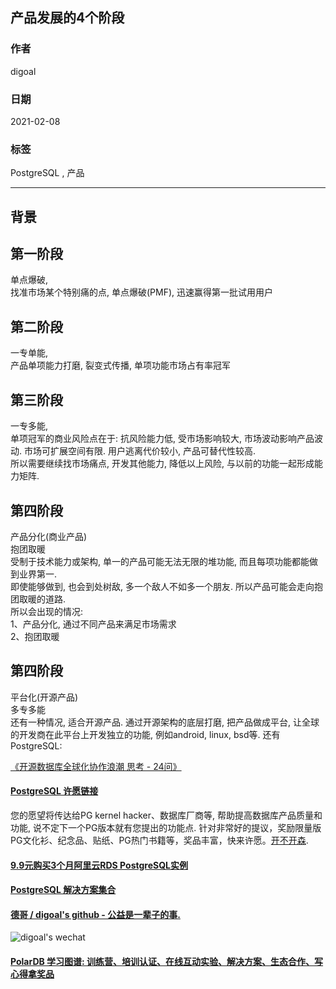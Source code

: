 ## 产品发展的4个阶段  
      
### 作者      
digoal      
      
### 日期      
2021-02-08      
      
### 标签      
PostgreSQL , 产品  
      
----      
      
## 背景      
  
## 第一阶段  
单点爆破,   
找准市场某个特别痛的点, 单点爆破(PMF), 迅速赢得第一批试用用户  
  
## 第二阶段  
一专单能,  
产品单项能力打磨, 裂变式传播, 单项功能市场占有率冠军  
  
## 第三阶段  
一专多能,  
单项冠军的商业风险点在于: 抗风险能力低, 受市场影响较大, 市场波动影响产品波动. 市场可扩展空间有限. 用户逃离代价较小, 产品可替代性较高.   
所以需要继续找市场痛点, 开发其他能力, 降低以上风险, 与以前的功能一起形成能力矩阵.   
  
## 第四阶段  
产品分化(商业产品)  
抱团取暖  
受制于技术能力或架构, 单一的产品可能无法无限的堆功能, 而且每项功能都能做到业界第一.   
即使能够做到, 也会到处树敌, 多一个敌人不如多一个朋友. 所以产品可能会走向抱团取暖的道路.   
所以会出现的情况:  
1、产品分化, 通过不同产品来满足市场需求  
2、抱团取暖  
  
## 第四阶段  
平台化(开源产品)  
多专多能  
还有一种情况, 适合开源产品. 通过开源架构的底层打磨, 把产品做成平台, 让全球的开发商在此平台上开发独立的功能, 例如android, linux, bsd等. 还有PostgreSQL:   
  
[《开源数据库全球化协作浪潮 思考 - 24问》](../202101/20210120_02.md)    
  
  
  
#### [PostgreSQL 许愿链接](https://github.com/digoal/blog/issues/76 "269ac3d1c492e938c0191101c7238216")
您的愿望将传达给PG kernel hacker、数据库厂商等, 帮助提高数据库产品质量和功能, 说不定下一个PG版本就有您提出的功能点. 针对非常好的提议，奖励限量版PG文化衫、纪念品、贴纸、PG热门书籍等，奖品丰富，快来许愿。[开不开森](https://github.com/digoal/blog/issues/76 "269ac3d1c492e938c0191101c7238216").  
  
  
#### [9.9元购买3个月阿里云RDS PostgreSQL实例](https://www.aliyun.com/database/postgresqlactivity "57258f76c37864c6e6d23383d05714ea")
  
  
#### [PostgreSQL 解决方案集合](https://yq.aliyun.com/topic/118 "40cff096e9ed7122c512b35d8561d9c8")
  
  
#### [德哥 / digoal's github - 公益是一辈子的事.](https://github.com/digoal/blog/blob/master/README.md "22709685feb7cab07d30f30387f0a9ae")
  
  
![digoal's wechat](../pic/digoal_weixin.jpg "f7ad92eeba24523fd47a6e1a0e691b59")
  
  
#### [PolarDB 学习图谱: 训练营、培训认证、在线互动实验、解决方案、生态合作、写心得拿奖品](https://www.aliyun.com/database/openpolardb/activity "8642f60e04ed0c814bf9cb9677976bd4")
  
